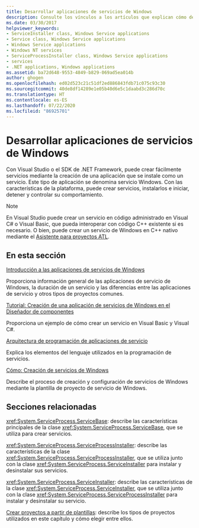 ```yaml
---
title: Desarrollar aplicaciones de servicios de Windows
description: Consulte los vínculos a los artículos que explican cómo desarrollar las aplicaciones de servicios Windows mediante Visual Studio o el SDK de .NET.
ms.date: 03/30/2017
helpviewer_keywords:
- ServiceInstaller class, Windows Service applications
- Service class, Windows Service applications
- Windows Service applications
- Windows NT services
- ServiceProcessInstaller class, Windows Service applications
- services
- .NET applications, Windows applications
ms.assetid: ba72d648-9553-4849-b829-069ad5ea014b
author: ghogen
ms.openlocfilehash: ed02d523c21c51df2ed886843fdb71c075c93c30
ms.sourcegitcommit: 40de8df14289e1e05b40d6e5c1daabd3c286d70c
ms.translationtype: HT
ms.contentlocale: es-ES
ms.lasthandoff: 07/22/2020
ms.locfileid: "86925701"
---
```

# <a name="develop-windows-service-apps"></a>Desarrollar aplicaciones de servicios de Windows

Con Visual Studio o el SDK de .NET Framework, puede crear fácilmente servicios mediante la creación de una aplicación que se instale como un servicio. Este tipo de aplicación se denomina servicio Windows. Con las características de la plataforma, puede crear servicios, instalarlos e iniciar, detener y controlar su comportamiento.

> [!NOTE]
> En Visual Studio puede crear un servicio en código administrado en Visual C# o Visual Basic, que pueda interoperar con código C++ existente si es necesario. O bien, puede crear un servicio de Windows en C++ nativo mediante el [Asistente para proyectos ATL](/cpp/atl/reference/atl-project-wizard).

## <a name="in-this-section"></a>En esta sección

[Introducción a las aplicaciones de servicios de Windows](introduction-to-windows-service-applications.md)

Proporciona información general de las aplicaciones de servicio de Windows, la duración de un servicio y las diferencias entre las aplicaciones de servicio y otros tipos de proyectos comunes.

[Tutorial: Creación de una aplicación de servicios de Windows en el Diseñador de componentes](walkthrough-creating-a-windows-service-application-in-the-component-designer.md)

Proporciona un ejemplo de cómo crear un servicio en Visual Basic y Visual C#.

[Arquitectura de programación de aplicaciones de servicio](service-application-programming-architecture.md)

Explica los elementos del lenguaje utilizados en la programación de servicios.

[Cómo: Creación de servicios de Windows](how-to-create-windows-services.md)

Describe el proceso de creación y configuración de servicios de Windows mediante la plantilla de proyecto de servicio de Windows.

## <a name="related-sections"></a>Secciones relacionadas

<xref:System.ServiceProcess.ServiceBase>: describe las características principales de la clase <xref:System.ServiceProcess.ServiceBase>, que se utiliza para crear servicios.

<xref:System.ServiceProcess.ServiceProcessInstaller>: describe las características de la clase <xref:System.ServiceProcess.ServiceProcessInstaller>, que se utiliza junto con la clase <xref:System.ServiceProcess.ServiceInstaller> para instalar y desinstalar sus servicios.

<xref:System.ServiceProcess.ServiceInstaller>: describe las características de la clase <xref:System.ServiceProcess.ServiceInstaller>, que se utiliza junto con la clase <xref:System.ServiceProcess.ServiceProcessInstaller> para instalar y desinstalar su servicio.

[Crear proyectos a partir de plantillas](https://docs.microsoft.com/previous-versions/visualstudio/visual-studio-2013/0fyc0azh(v=vs.120)): describe los tipos de proyectos utilizados en este capítulo y cómo elegir entre ellos.
